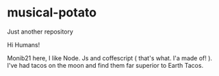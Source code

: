 # musical-potato
Just another repository



Hi Humans!

Monib21 here, I like Node. Js and coffescript ( that's what. I'a made of! ). I've had tacos on the moon and find them far superior to Earth Tacos.
